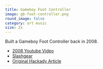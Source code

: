 ```yaml
---
title: Gameboy Foot Controller
image: gb-foot-controller.png
round_image: false
category: art music
size: 2x
---
```


Built a Gameboy Foot Controller back in 2008.

- [2008 Youtube Video](https://www.youtube.com/watch?v=lQdqudTzyBs)
- [Slashgear](https://www.slashgear.com/gameboy-effects-sampler-foot-controller-hack-1612066/)
- [Original Hackady Article](https://hackaday.com/2008/06/15/game-boy-foot-controller-demo/)